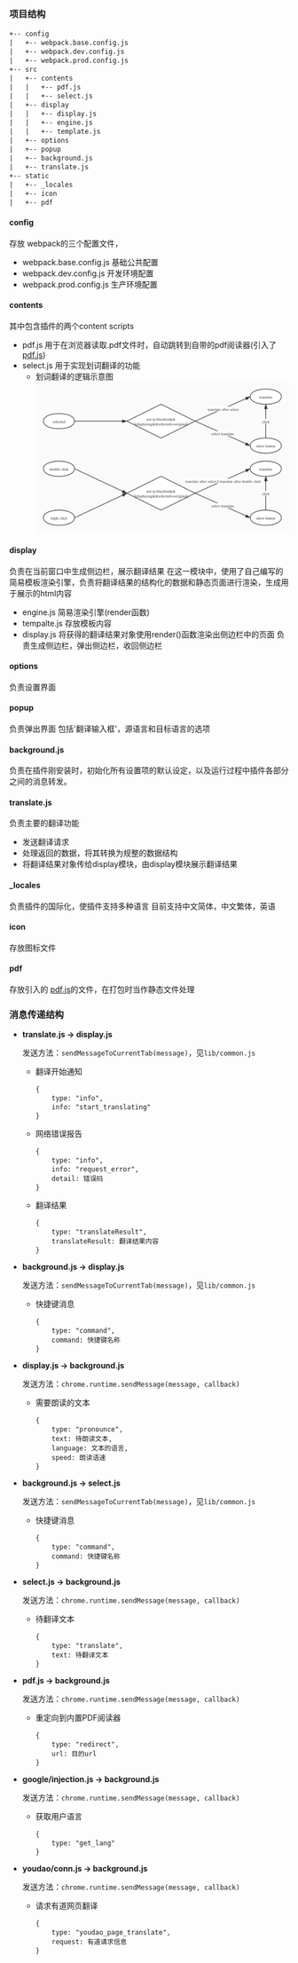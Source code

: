 ### 项目结构
```
+-- config
|   +-- webpack.base.config.js
|   +-- webpack.dev.config.js
|   +-- webpack.prod.config.js
+-- src
|   +-- contents
|   |   +-- pdf.js
|   |   +-- select.js
|   +-- display
|   |   +-- display.js
|   |   +-- engine.js
|   |   +-- template.js
|   +-- options
|   +-- popup
|   +-- background.js
|   +-- translate.js
+-- static
|   +-- _locales
|   +-- icon
|   +-- pdf
```
#### config
存放 webpack的三个配置文件，
+ webpack.base.config.js 基础公共配置
+ webpack.dev.config.js 开发环境配置
+ webpack.prod.config.js 生产环境配置

#### contents
其中包含插件的两个content scripts
+ pdf.js 用于在浏览器读取.pdf文件时，自动跳转到自带的pdf阅读器(引入了[pdf.js](https://github.com/mozilla/pdf.js))
+ select.js 用于实现划词翻译的功能
  + 划词翻译的逻辑示意图![diagram](../../images/selecting_translate_diagram.jpg)

#### display
负责在当前窗口中生成侧边栏，展示翻译结果
在这一模块中，使用了自己编写的简易模板渲染引擎，负责将翻译结果的结构化的数据和静态页面进行渲染，生成用于展示的html内容
+ engine.js
 简易渲染引擎(render函数)
+ tempalte.js
 存放模板内容
+ display.js
 将获得的翻译结果对象使用render()函数渲染出侧边栏中的页面
 负责生成侧边栏，弹出侧边栏，收回侧边栏

#### options
负责设置界面

#### popup
负责弹出界面
包括'翻译输入框'，源语言和目标语言的选项

#### background.js
负责在插件刚安装时，初始化所有设置项的默认设定，以及运行过程中插件各部分之间的消息转发。

#### translate.js
负责主要的翻译功能
+ 发送翻译请求
+ 处理返回的数据，将其转换为规整的数据结构
+ 将翻译结果对象传给display模块，由display模块展示翻译结果

#### _locales
负责插件的国际化，使插件支持多种语言
目前支持中文简体，中文繁体，英语

#### icon
存放图标文件

#### pdf
存放引入的 [pdf.js](https://github.com/mozilla/pdf.js)的文件，在打包时当作静态文件处理

### 消息传递结构

* __translate.js -> display.js__

  发送方法：`sendMessageToCurrentTab(message)`，见`lib/common.js`
  
  + 翻译开始通知
    　
    ```
    {
        type: "info",
        info: "start_translating"
    }
    ```

  + 网络错误报告
    　
    ```
    {
        type: "info",
        info: "request_error",
        detail: 错误码
    }
    ```

  + 翻译结果
    
    ```
    {
        type: "translateResult",
        translateResult: 翻译结果内容
    }
    ```

* __background.js -> display.js__
  
  发送方法：`sendMessageToCurrentTab(message)`，见`lib/common.js`
  
  + 快捷键消息

    ```
    {
        type: "command",
        command: 快捷键名称
    }
    ```

* __display.js -> background.js__

  发送方法：`chrome.runtime.sendMessage(message, callback)`

  + 需要朗读的文本
  
    ```
    {
        type: "pronounce",
        text: 待朗读文本,
        language: 文本的语言,
        speed: 朗读语速
    }
    ```

* __background.js -> select.js__
  
  发送方法：`sendMessageToCurrentTab(message)`，见`lib/common.js`
  
  + 快捷键消息

    ```
    {
        type: "command",
        command: 快捷键名称
    }
    ```

* __select.js -> background.js__
  
  发送方法：`chrome.runtime.sendMessage(message, callback)`

  + 待翻译文本

    ```
    {
        type: "translate",
        text: 待翻译文本
    }
    ```

* __pdf.js -> background.js__
  
  发送方法：`chrome.runtime.sendMessage(message, callback)`

  + 重定向到内置PDF阅读器

    ```
    {
        type: "redirect",
        url: 目的url
    }
    ```

* __google/injection.js -> background.js__
  
  发送方法：`chrome.runtime.sendMessage(message, callback)`

  + 获取用户语言
  　
    ```
    {
        type: "get_lang"
    }
    ```

* __youdao/conn.js -> background.js__
  
  发送方法：`chrome.runtime.sendMessage(message, callback)`

  + 请求有道网页翻译
  
    ```
    {
        type: "youdao_page_translate",
        request: 有道请求信息
    }
    ```